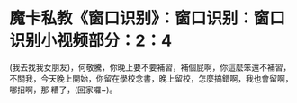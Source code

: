 # 魔卡私教《窗口识别》：窗口识别：窗口识别小视频部分：2：4

(我去找我女朋友)，何敬騰，你晚上要不要補習，補個屁啊，你這麼笨還不補習，不關我，今天晚上開始，你留在學校念書，晚上留校，怎麼搞錯啊，我也會留啊，哪招啊，那 糟了，(回家囉~)。

